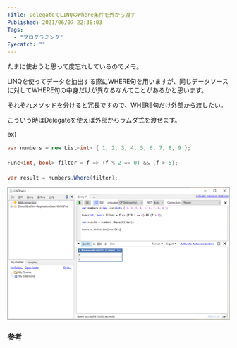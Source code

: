```yaml
---
Title: DelegateでLINQのWhere条件を外から渡す
Published: 2021/06/07 22:38:03
Tags:
  - "プログラミング"
Eyecatch: ""
---
```

たまに使おうと思って度忘れしているのでメモ。  

LINQを使ってデータを抽出する際にWHERE句を用いますが、同じデータソースに対してWHERE句の中身だけが異なるなんてことがあるかと思います。  

それぞれメソッドを分けると冗長ですので、WHERE句だけ外部から渡したい。  

こういう時はDelegateを使えば外部からラムダ式を渡せます。

ex)  
```csharp
var numbers = new List<int> { 1, 2, 3, 4, 5, 6, 7, 8, 9 };

Func<int, bool> filter = f => (f % 2 == 0) && (f > 5);

var result = numbers.Where(filter);
```
![](20210607223638.png) 


### 参考

<?# EmbedLink "https://stackoverflow.com/questions/10243458/delegate-in-a-where-clause" /?>

<?# EmbedLink "https://qiita.com/RyotaMurohoshi/items/740151bd772889cf07de" /?>

